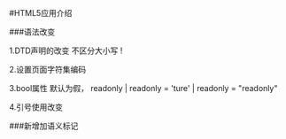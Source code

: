 #HTML5应用介绍

###语法改变

1.DTD声明的改变
不区分大小写
!<!DOCTYPE HTML>

2.设置页面字符集编码

<meta charset='utf-8'>


3.bool属性  默认为假， readonly | readonly = 'ture' | readonly = "readonly"

4.引号使用改变


###新增加语义标记

